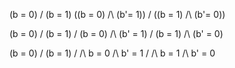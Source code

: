 (b = 0) \/ (b = 1)
((b = 0) /\ (b'= 1)) \/ ((b = 1) /\ (b'= 0))

<!-- same as above -->

(b = 0) \/ (b = 1)
\/ (b = 0) /\ (b' = 1)
\/ (b = 1) /\ (b' = 0)

<!-- same as above -->
(b = 0) \/ (b = 1)
\/
  /\ b = 0 
  /\ b' = 1
\/
  /\ b = 1 
  /\ b' = 0
